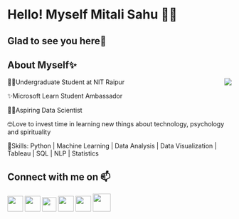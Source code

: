 # Hello! Myself Mitali Sahu 🙋🏼
## Glad to see you here🤩

## About Myself✨
👨‍🎓Undergraduate Student at NIT Raipur <img align="right" src="https://user-images.githubusercontent.com/66302933/121802819-10739580-cc5c-11eb-80d8-f22fb01e8391.png">

✨Microsoft Learn Student Ambassador

👩‍💻Aspiring Data Scientist

🤓Love to invest time in learning new things about technology, psychology and spirituality

🏅Skills: Python | Machine Learning | Data Analysis | Data Visualization | Tableau | SQL | NLP | Statistics 

## Connect with me on 📫
<a href="https://www.linkedin.com/in/mitali-sahu-97a3721b2?lipi=urn%3Ali%3Apage%3Ad_flagship3_profile_view_base_contact_details%3BQWlyYi2URjeYxHwAfRn99A%3D%3D"><img src="https://user-images.githubusercontent.com/66302933/121804980-bb894c80-cc66-11eb-8e58-8efc3d6c5dba.png" width="35"></a>
<a href="https://www.qwiklabs.com/public_profiles/d2b32b73-112b-45af-9ce8-d3093938c251"><img src="https://user-images.githubusercontent.com/66302933/121804066-2e43f900-cc62-11eb-9d26-55f2b79e8d66.png" width="35"></a>
<a href="https://www.hackerrank.com/Mitaliii"> <img src="https://upload.wikimedia.org/wikipedia/commons/4/40/HackerRank_Icon-1000px.png" width="32"></a>
<a href="mailto:Mitali.Sahu@studentambassadors.com"><img src="https://user-images.githubusercontent.com/66302933/121806073-ede97880-cc6b-11eb-8748-e73b6ae04c06.png" width="35"></a>
<a href="https://www.instagram.com/immitalii/"><img src="https://user-images.githubusercontent.com/66302933/121804142-8da20900-cc62-11eb-952c-659f6c73d26a.png" width="35"></a> 
<a href="mailto:mitalisahu3733@gmail.com"><img src="https://user-images.githubusercontent.com/66302933/121805217-da3c1300-cc67-11eb-89ac-82cdd6ce5f22.png" width="40"></a>
